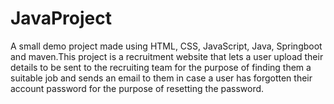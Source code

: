 # JavaProject
A small demo project made using HTML, CSS, JavaScript, Java, Springboot and maven.This project is a recruitment website that lets a user upload their details to be sent to the recruiting team for the purpose of finding them a suitable job and sends an email to them in case a user has forgotten their account password for the purpose of resetting the password.
